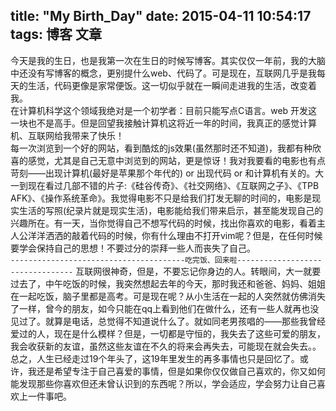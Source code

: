title: "My Birth_Day"
date: 2015-04-11 10:54:17
tags: 博客 文章
---
今天是我的生日，也是我第一次在生日的时候写博客。其实仅仅一年前，我的大脑中还没有写博客的概念，更别提什么web、代码了。可是现在，互联网几乎是我每天的生活，代码更像是家常便饭。这一切似乎就在一瞬间走进我的生活，改变着我。<br/>
在计算机科学这个领域我绝对是一个初学者：目前只能写点C语言。web 开发这一块也不是高手。但是回望我接触计算机这将近一年的时间，我真正的感觉计算机、互联网给我带来了快乐！<br/>
每一次浏览到一个好的网站，看到酷炫的js效果(虽然那时还不知道)，我都有种欣喜的感觉，尤其是自己无意中浏览到的网站，更是惊讶！我对我要看的电影也有点苛刻——出现计算机(最好是苹果那个年代的) or 出现代码 or 和计算机有关的。大一到现在看过几部不错的片子:《硅谷传奇》、《社交网络》、《互联网之子》、《TPB AFK》、《操作系统革命》。我觉得电影不只是给我们打发无聊的时间的，电影是现实生活的写照(纪录片就是现实生活)，电影能给我们带来启示，甚至能发现自己的兴趣所在。有一天，当你觉得自己不想写代码的时候，找出你喜欢的电影，看着主人公洋洋洒洒的敲着代码的时候，你有什么理由不打开vim呢？但是，在任何时候要学会保持自己的思想！不要过分的崇拜一些人而丧失了自己。<br/>
<code>---------------------------------------吃完饭、回来啦---------------------------------</code>
互联网很神奇，但是，不要忘记你身边的人。转眼间，大一就要过去了，中午吃饭的时候，我突然想起去年的今天，那时我还和爸爸、妈妈、姐姐在一起吃饭，脑子里都是高考。可是现在呢？从小生活在一起的人突然就仿佛消失了一样，曾今的朋友，如今只能在qq上看到他们在做什么，还有一些人就再也没见过了。就算是电话，总觉得不知道说什么了。就如同老男孩唱的——那些我曾经爱过的人，现在是什么模样？但是，一切都是守恒的，我失去了这些可爱的朋友，我会收获新的友谊，虽然这些友谊在不久的将来会再失去，可能现在就会失去。。<br/>
总之，人生已经走过19个年头了，这19年里发生的再多事情也只是回忆了。或许，我还是希望专注于自己喜爱的事情，但是如果你仅仅做自己喜欢的，你又如何能发现那些你喜欢但还未曾认识到的东西呢？所以，学会适应，学会努力让自己喜欢上一件事吧。<br/>
